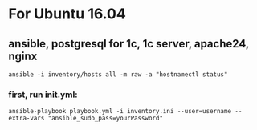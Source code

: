 # For Ubuntu 16.04

## ansible, postgresql for 1c, 1c server, apache24, nginx

`ansible -i inventory/hosts all -m raw -a "hostnamectl status"`  
### first, run init.yml:  
`ansible-playbook playbook.yml -i inventory.ini --user=username --extra-vars "ansible_sudo_pass=yourPassword"`
